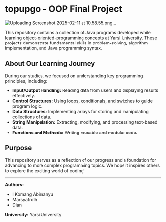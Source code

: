 # topupgo - OOP Final Project

![Uploading Screenshot 2025-02-11 at 10.58.55.png…]()

This repository contains a collection of Java programs developed while learning object-oriented-programming concepts at Yarsi University. These projects demonstrate fundamental skills in problem-solving, algorithm implementation, and Java programming syntax.

## About Our Learning Journey

During our studies, we focused on understanding key programming principles, including:

- **Input/Output Handling:** Reading data from users and displaying results effectively.
- **Control Structures:** Using loops, conditionals, and switches to guide program logic.
- **Data Structures:** Implementing arrays for storing and manipulating collections of data.
- **String Manipulation:** Extracting, modifying, and processing text-based data.
- **Functions and Methods:** Writing reusable and modular code.

## Purpose

This repository serves as a reflection of our progress and a foundation for advancing to more complex programming topics. We hope it inspires others to explore the exciting world of coding!

---
**Authors:**  
- I Komang Abimanyu  
- Marsyafrdlh  
- Dian  

**University:** Yarsi University
